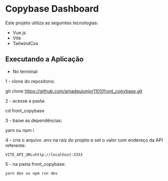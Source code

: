 # Copybase Dashboard

Este projeto utiliza as seguintes tecnologias:

- Vue.js
- Vite
- TailwindCss

## Executando a Aplicação

- No terminal:

1 - clone do repositorio: 

  git clone https://github.com/amadeujunior1101/front_copybase.git

2 - acesse a pasta:

  cd front_copybase

3 - baixe as dependências:

  yarn ou npm i

4 - crie o arquivo .env na raíz do projeto e set o valor com endereço da API referente:

	VITE_API_URL=http://localhost:3333
	
5 - na pasta front_copybase:

	yarn dev ou npm run dev